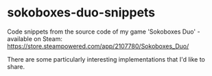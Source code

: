 # sokoboxes-duo-snippets
Code snippets from the source code of my game 'Sokoboxes Duo' - available on Steam:
https://store.steampowered.com/app/2107780/Sokoboxes_Duo/

There are some particularly interesting implementations that I'd like to share.
